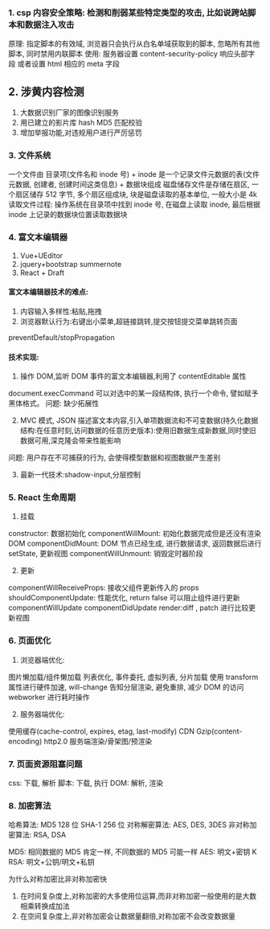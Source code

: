 ### 1. csp 内容安全策略: 检测和削弱某些特定类型的攻击, 比如说跨站脚本和数据注入攻击

原理: 指定脚本的有效域, 浏览器只会执行从白名单域获取到的脚本, 忽略所有其他脚本, 同时禁用内联脚本
使用:
服务器设置 content-security-policy 响应头部字段
或者设置 html 相应的 meta 字段

## 2. 涉黄内容检测

1. 大数据识别厂家的图像识别服务
2. 用已建立的影片库 hash MD5 匹配校验
3. 增加举报功能,对违规用户进行严厉惩罚

### 3. 文件系统

一个文件由 目录项(文件名和 inode 号) + inode 是一个记录文件元数据的表(文件元数据, 创建者, 创建时间这类信息) + 数据块组成
磁盘储存文件是存储在扇区, 一个扇区储存 512 字节, 多个扇区组成块, 块是磁盘读取的基本单位, 一般大小是 4k
读取文件过程: 操作系统在目录项中找到 inode 号, 在磁盘上读取 inode, 最后根据 inode 上记录的数据块位置读取数据块

### 4. 富文本编辑器

1. Vue+UEditor
2. jquery+bootstrap summernote
3. React + Draft

#### 富文本编辑器技术的难点:

1. 内容输入多样性:粘贴,拖拽
2. 浏览器默认行为:右键出小菜单,超链接跳转,提交按钮提交菜单跳转页面

preventDefault/stopPropagation

#### 技术实现:

1. 操作 DOM,监听 DOM 事件的富文本编辑器,利用了 contentEditable 属性

document.execCommand 可以对选中的某一段结构体, 执行一个命令, 譬如赋予黑体格式。
问题: 缺少拓展性

2. MVC 模式, JSON 描述富文本内容,引入单项数据流和不可变数据(持久化数据结构:在任意时刻,访问数据的任意历史版本):使用旧数据生成新数据,同时使旧数据可用,深克隆会带来性能影响

问题: 用户存在不可捕获的行为, 会使得模型数据和视图数据产生差别

3. 最新一代技术:shadow-input,分层控制

### 5. React 生命周期

1. 挂载

constructor: 数据初始化
componentWillMount: 初始化数据完成但是还没有渲染 DOM
componentDidMount: DOM 节点已经生成, 进行数据请求, 返回数据后进行 setState, 更新视图
componentWillUnmount: 销毁定时器阶段

2. 更新

componentWillReceiveProps: 接收父组件更新传入的 props
shouldComponentUpdate: 性能优化, return false 可以阻止组件进行更新
componentWillUpdate
componentDidUpdate
render:diff , patch 进行比较更新视图

### 6. 页面优化

1. 浏览器端优化:

图片懒加载/组件懒加载
列表优化, 事件委托, 虚拟列表, 分片加载
使用 transform 属性进行硬件加速, will-change 告知分层渲染, 避免重排, 减少 DOM 的访问
webworker 进行耗时操作

2. 服务器端优化:

使用缓存(cache-control, expires, etag, last-modify)
CDN
Gzip(content-encoding)
http2.0
服务端渲染/骨架图/预渲染

### 7. 页面资源阻塞问题

css: 下载, 解析
脚本: 下载, 执行
DOM: 解析, 渲染

### 8. 加密算法

哈希算法: MD5 128 位 SHA-1 256 位
对称解密算法: AES, DES, 3DES
非对称加密算法: RSA, DSA

MD5: 相同数据的 MD5 肯定一样, 不同数据的 MD5 可能一样
AES: 明文+密钥 K
RSA: 明文+公钥/明文+私钥

为什么对称加密比非对称加密快

1. 在时间复杂度上,对称加密的大多使用位运算,而非对称加密一般使用的是大数相乘转换成加法
2. 在空间复杂度上,非对称加密会让数据量翻倍,对称加密不会改变数据量
